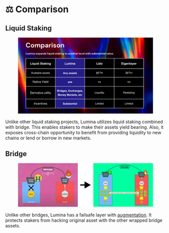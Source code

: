 # ⚖ Comparison

## Liquid Staking

<figure><img src=".gitbook/assets/comparison.png" alt=""><figcaption></figcaption></figure>

Unlike other liquid staking projects, Lumina utilizes liquid staking combined with bridge. This enables stakers to make their assets yield bearing. Also, it exposes cross-chain opportunity to benefit from providing liquidity to new chains or lend or borrow in new markets.&#x20;

## Bridge

<figure><img src=".gitbook/assets/image (10).png" alt=""><figcaption></figcaption></figure>

Unlike other bridges, Lumina has a failsafe layer with [augmentation](design/augmented-assets/). It protects stakers from hacking original asset with the other wrapped bridge assets.&#x20;

